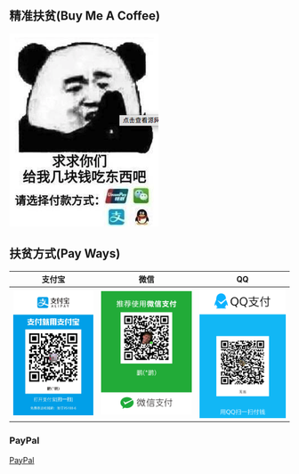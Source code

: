 ## 精准扶贫(Buy Me A Coffee)

<img src="fu_pin.png"/>

## 扶贫方式(Pay Ways)

| 支付宝                         | 微信 | QQ |
| ------------------------------ | ---- | ------------------------------ |
| <img src="qrcode_alipay.jpg"/> |   <img src="qrcode_wxpay.png"/>   | <img src="qrcode_qqpay.png"/> |

### PayPal

[PayPal](https://www.paypal.me/simplepeng)

